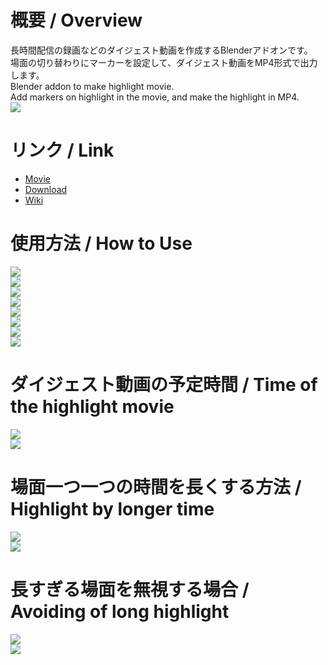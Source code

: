 # 概要 / Overview  
長時間配信の録画などのダイジェスト動画を作成するBlenderアドオンです。  
場面の切り替わりにマーカーを設定して、ダイジェスト動画をMP4形式で出力します。  
Blender addon to make highlight movie.  
Add markers on highlight in the movie, and make the highlight in MP4.  
![](https://github.com/FujiSunflower/movie_highlight/blob/master/thumbnail.png)  
# リンク / Link  
* [Movie](https://www.youtube.com/watch?v=8OWWt-8QbTA)
* [Download](https://fujisunflower.booth.pm/items/1651175)
* [Wiki](https://github.com/FujiSunflower/movie_highlight)  
# 使用方法 / How to Use  
![](https://github.com/FujiSunflower/movie_highlight/blob/master/setting1_1.png)  
![](https://github.com/FujiSunflower/movie_highlight/blob/master/setting1_2.png)  
![](https://github.com/FujiSunflower/movie_highlight/blob/master/setting1_3.png)  
![](https://github.com/FujiSunflower/movie_highlight/blob/master/setting1_4.png)  
![](https://github.com/FujiSunflower/movie_highlight/blob/master/setting1_5.png)  
![](https://github.com/FujiSunflower/movie_highlight/blob/master/setting1_6.png)  
![](https://github.com/FujiSunflower/movie_highlight/blob/master/setting1_7.png)  
![](https://github.com/FujiSunflower/movie_highlight/blob/master/setting1_8.png)  
# ダイジェスト動画の予定時間 / Time of the highlight movie  
![](https://user-images.githubusercontent.com/20571538/67948988-346e9880-fc2a-11e9-8c97-cc802d60b71f.png)  
![](https://user-images.githubusercontent.com/20571538/67948998-3b95a680-fc2a-11e9-87e9-9098d938a90e.png)  
# 場面一つ一つの時間を長くする方法 / Highlight by longer time  
![](https://user-images.githubusercontent.com/20571538/67948748-b611f680-fc29-11e9-845d-8919e6c2987f.png)  
![](https://user-images.githubusercontent.com/20571538/67948756-bc07d780-fc29-11e9-882f-eb79f267d2a8.png)  
# 長すぎる場面を無視する場合 / Avoiding of long highlight  
![](https://user-images.githubusercontent.com/20571538/67948748-b611f680-fc29-11e9-845d-8919e6c2987f.png)  
![](https://user-images.githubusercontent.com/20571538/67949517-2ff6af80-fc2b-11e9-8af6-d2723356c830.png)  
